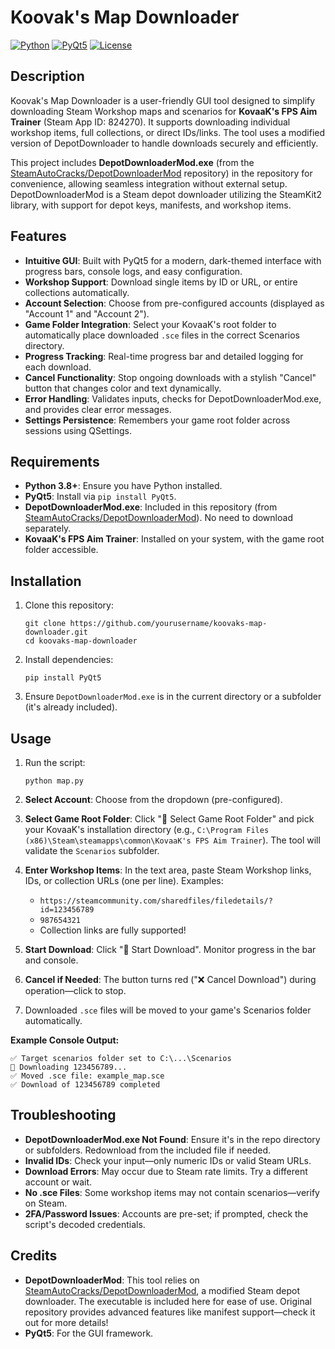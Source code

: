 # Koovak's Map Downloader

[![Python](https://img.shields.io/badge/Python-3.x-blue.svg)](https://www.python.org/) [![PyQt5](https://img.shields.io/badge/PyQt5-Required-green.svg)](https://pypi.org/project/PyQt5/) [![License](https://img.shields.io/badge/License-MIT-yellow.svg)](LICENSE)

## Description

Koovak's Map Downloader is a user-friendly GUI tool designed to simplify downloading Steam Workshop maps and scenarios for **KovaaK's FPS Aim Trainer** (Steam App ID: 824270). It supports downloading individual workshop items, full collections, or direct IDs/links. The tool uses a modified version of DepotDownloader to handle downloads securely and efficiently.

This project includes **DepotDownloaderMod.exe** (from the [SteamAutoCracks/DepotDownloaderMod](https://github.com/SteamAutoCracks/DepotDownloaderMod/) repository) in the repository for convenience, allowing seamless integration without external setup. DepotDownloaderMod is a Steam depot downloader utilizing the SteamKit2 library, with support for depot keys, manifests, and workshop items.

## Features

- **Intuitive GUI**: Built with PyQt5 for a modern, dark-themed interface with progress bars, console logs, and easy configuration.
- **Workshop Support**: Download single items by ID or URL, or entire collections automatically.
- **Account Selection**: Choose from pre-configured accounts (displayed as "Account 1" and "Account 2").
- **Game Folder Integration**: Select your KovaaK's root folder to automatically place downloaded `.sce` files in the correct Scenarios directory.
- **Progress Tracking**: Real-time progress bar and detailed logging for each download.
- **Cancel Functionality**: Stop ongoing downloads with a stylish "Cancel" button that changes color and text dynamically.
- **Error Handling**: Validates inputs, checks for DepotDownloaderMod.exe, and provides clear error messages.
- **Settings Persistence**: Remembers your game root folder across sessions using QSettings.

## Requirements

- **Python 3.8+**: Ensure you have Python installed.
- **PyQt5**: Install via `pip install PyQt5`.
- **DepotDownloaderMod.exe**: Included in this repository (from [SteamAutoCracks/DepotDownloaderMod](https://github.com/SteamAutoCracks/DepotDownloaderMod/)). No need to download separately.
- **KovaaK's FPS Aim Trainer**: Installed on your system, with the game root folder accessible.

## Installation

1. Clone this repository:
   ```
   git clone https://github.com/yourusername/koovaks-map-downloader.git
   cd koovaks-map-downloader
   ```

2. Install dependencies:
   ```
   pip install PyQt5
   ```

3. Ensure `DepotDownloaderMod.exe` is in the current directory or a subfolder (it's already included).

## Usage

1. Run the script:
   ```
   python map.py
   ```

2. **Select Account**: Choose from the dropdown (pre-configured).
3. **Select Game Root Folder**: Click "📁 Select Game Root Folder" and pick your KovaaK's installation directory (e.g., `C:\Program Files (x86)\Steam\steamapps\common\KovaaK's FPS Aim Trainer`). The tool will validate the `Scenarios` subfolder.
4. **Enter Workshop Items**: In the text area, paste Steam Workshop links, IDs, or collection URLs (one per line). Examples:
   - `https://steamcommunity.com/sharedfiles/filedetails/?id=123456789`
   - `987654321`
   - Collection links are fully supported!
5. **Start Download**: Click "🚀 Start Download". Monitor progress in the bar and console.
6. **Cancel if Needed**: The button turns red ("❌ Cancel Download") during operation—click to stop.
7. Downloaded `.sce` files will be moved to your game's Scenarios folder automatically.

**Example Console Output:**
```
✅ Target scenarios folder set to C:\...\Scenarios
🔄 Downloading 123456789...
✅ Moved .sce file: example_map.sce
✅ Download of 123456789 completed
```

## Troubleshooting

- **DepotDownloaderMod.exe Not Found**: Ensure it's in the repo directory or subfolders. Redownload from the included file if needed.
- **Invalid IDs**: Check your input—only numeric IDs or valid Steam URLs.
- **Download Errors**: May occur due to Steam rate limits. Try a different account or wait.
- **No .sce Files**: Some workshop items may not contain scenarios—verify on Steam.
- **2FA/Password Issues**: Accounts are pre-set; if prompted, check the script's decoded credentials.

## Credits

- **DepotDownloaderMod**: This tool relies on [SteamAutoCracks/DepotDownloaderMod](https://github.com/SteamAutoCracks/DepotDownloaderMod/), a modified Steam depot downloader. The executable is included here for ease of use. Original repository provides advanced features like manifest support—check it out for more details!
- **PyQt5**: For the GUI framework.
